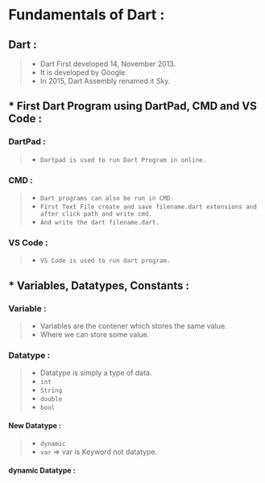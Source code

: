 # Fundamentals of Dart :

## Dart :
> * Dart First developed 14, November 2013.
> * It is developed by Google.
> * In 2015, Dart Assembly renamed it Sky.

## * First Dart Program using DartPad, CMD and VS Code :

  ### DartPad :
  
  > * `Dartpad is used to run Dart Program in online.`

  ### CMD : 

  > * `Dart programs can also be run in CMD.`
  > * `First Text File create and save filename.dart extensions and after click path and write cmd.`
  > * `And write the dart filename.dart.` 


### VS Code : 

> * `VS Code is used to run dart program.`


## * Variables, Datatypes, Constants :

### Variable : 

> * Variables are the contener which stores the same value.
> * Where we can store some value.

### Datatype :
> * Datatype is simply a type of data.
> * `int`
> * `String`
> * `double`
> * `bool`

#### New Datatype : 
> * `dynamic`
> * `var` => var is Keyword not datatype.


#### dynamic Datatype : 



